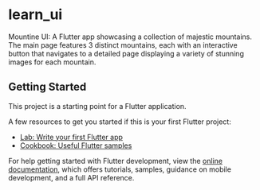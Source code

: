 # learn_ui

Mountine UI: A Flutter app showcasing a collection of majestic mountains. The main page features 3 distinct mountains, each with an interactive button that navigates to a detailed page displaying a variety of stunning images for each mountain.

## Getting Started

This project is a starting point for a Flutter application.

A few resources to get you started if this is your first Flutter project:

- [Lab: Write your first Flutter app](https://docs.flutter.dev/get-started/codelab)
- [Cookbook: Useful Flutter samples](https://docs.flutter.dev/cookbook)

For help getting started with Flutter development, view the
[online documentation](https://docs.flutter.dev/), which offers tutorials,
samples, guidance on mobile development, and a full API reference.
